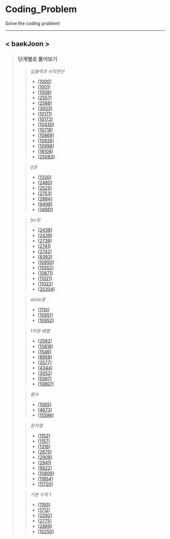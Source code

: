 # Coding_Problem
Solve the coding problem!

---

## < baekJoon >
> ### __단계별로 풀어보기__
>
>   > _입출력과 사칙연산_
>   >* [[1000]](https://github.com/JackyRedCircle/Coding_Problem/blob/main/src/baekJoon/step_by_step/io_and_calculation/Main1000.java)
>   >* [[1001]](https://github.com/JackyRedCircle/Coding_Problem/blob/main/src/baekJoon/step_by_step/io_and_calculation/Main1001.java)
>   >* [[1008]](https://github.com/JackyRedCircle/Coding_Problem/blob/main/src/baekJoon/step_by_step/io_and_calculation/Main1008.java)
>   >* [[2557]](https://github.com/JackyRedCircle/Coding_Problem/blob/main/src/baekJoon/step_by_step/io_and_calculation/Main2557.java)
>   >* [[2588]](https://github.com/JackyRedCircle/Coding_Problem/blob/main/src/baekJoon/step_by_step/io_and_calculation/Main2588.java)
>   >* [[3003]](https://github.com/JackyRedCircle/Coding_Problem/blob/main/src/baekJoon/step_by_step/io_and_calculation/Main3003.java)
>   >* [[10171]](https://github.com/JackyRedCircle/Coding_Problem/blob/main/src/baekJoon/step_by_step/io_and_calculation/Main10171.java)
>   >* [[10172]](https://github.com/JackyRedCircle/Coding_Problem/blob/main/src/baekJoon/step_by_step/io_and_calculation/Main10172.java)
>   >* [[10430]](https://github.com/JackyRedCircle/Coding_Problem/blob/main/src/baekJoon/step_by_step/io_and_calculation/Main10430.java)
>   >* [[10718]](https://github.com/JackyRedCircle/Coding_Problem/blob/main/src/baekJoon/step_by_step/io_and_calculation/Main10718.java)
>   >* [[10869]](https://github.com/JackyRedCircle/Coding_Problem/blob/main/src/baekJoon/step_by_step/io_and_calculation/Main10869.java)
>   >* [[10926]](https://github.com/JackyRedCircle/Coding_Problem/blob/main/src/baekJoon/step_by_step/io_and_calculation/Main10926.java)
>   >* [[10998]](https://github.com/JackyRedCircle/Coding_Problem/blob/main/src/baekJoon/step_by_step/io_and_calculation/Main10998.java)
>   >* [[18108]](https://github.com/JackyRedCircle/Coding_Problem/blob/main/src/baekJoon/step_by_step/io_and_calculation/Main18108.java)
>   >* [[25083]](https://github.com/JackyRedCircle/Coding_Problem/blob/main/src/baekJoon/step_by_step/io_and_calculation/Main25083.java)
>
>   > _if문_
>   >* [[1330]](https://github.com/JackyRedCircle/Coding_Problem/blob/main/src/baekJoon/step_by_step/use_the_if/Main1330.java)
>   >* [[2480]](https://github.com/JackyRedCircle/Coding_Problem/blob/main/src/baekJoon/step_by_step/use_the_if/Main2480.java)
>   >* [[2525]](https://github.com/JackyRedCircle/Coding_Problem/blob/main/src/baekJoon/step_by_step/use_the_if/Main2525.java)
>   >* [[2753]](https://github.com/JackyRedCircle/Coding_Problem/blob/main/src/baekJoon/step_by_step/use_the_if/Main2753.java)
>   >* [[2884]](https://github.com/JackyRedCircle/Coding_Problem/blob/main/src/baekJoon/step_by_step/use_the_if/Main2884.java)
>   >* [[9498]](https://github.com/JackyRedCircle/Coding_Problem/blob/main/src/baekJoon/step_by_step/use_the_if/Main9498.java)
>   >* [[14681]](https://github.com/JackyRedCircle/Coding_Problem/blob/main/src/baekJoon/step_by_step/use_the_if/Main14681.java)
>
>   > _for문_
>   >* [[2438]](https://github.com/JackyRedCircle/Coding_Problem/blob/main/src/baekJoon/step_by_step/use_the_for/Main2438.java)
>   >* [[2439]](https://github.com/JackyRedCircle/Coding_Problem/blob/main/src/baekJoon/step_by_step/use_the_for/Main2439.java)
>   >* [[2739]](https://github.com/JackyRedCircle/Coding_Problem/blob/main/src/baekJoon/step_by_step/use_the_for/Main2739.java)
>   >* [[2741]](https://github.com/JackyRedCircle/Coding_Problem/blob/main/src/baekJoon/step_by_step/use_the_for/Main2741.java)
>   >* [[2742]](https://github.com/JackyRedCircle/Coding_Problem/blob/main/src/baekJoon/step_by_step/use_the_for/Main2742.java)
>   >* [[8393]](https://github.com/JackyRedCircle/Coding_Problem/blob/main/src/baekJoon/step_by_step/use_the_for/Main8393.java)
>   >* [[10950]](https://github.com/JackyRedCircle/Coding_Problem/blob/main/src/baekJoon/step_by_step/use_the_for/Main10950.java)
>   >* [[15552]](https://github.com/JackyRedCircle/Coding_Problem/blob/main/src/baekJoon/step_by_step/use_the_for/Main15552.java)
>   >* [[10871]](https://github.com/JackyRedCircle/Coding_Problem/blob/main/src/baekJoon/step_by_step/use_the_for/Main10871.java)
>   >* [[11021]](https://github.com/JackyRedCircle/Coding_Problem/blob/main/src/baekJoon/step_by_step/use_the_for/Main11021.java)
>   >* [[11022]](https://github.com/JackyRedCircle/Coding_Problem/blob/main/src/baekJoon/step_by_step/use_the_for/Main11022.java)
>   >* [[25304]](https://github.com/JackyRedCircle/Coding_Problem/blob/main/src/baekJoon/step_by_step/use_the_for/Main25304.java)
>
>   > _while문_
>   >* [[1110]](https://github.com/JackyRedCircle/Coding_Problem/blob/main/src/baekJoon/step_by_step/use_the_while/Main1110.java)
>   >* [[10951]](https://github.com/JackyRedCircle/Coding_Problem/blob/main/src/baekJoon/step_by_step/use_the_while/Main10951.java)
>   >* [[10952]](https://github.com/JackyRedCircle/Coding_Problem/blob/main/src/baekJoon/step_by_step/use_the_while/Main10952.java)
>
>   > _1차원 배열_
>   >* [[2562]](https://github.com/JackyRedCircle/Coding_Problem/blob/main/src/baekJoon/step_by_step/use_the_1d_array/Main2562.java)
>   >* [[10818]](https://github.com/JackyRedCircle/Coding_Problem/blob/main/src/baekJoon/step_by_step/use_the_1d_array/Main10818.java)
>   >* [[1546]](https://github.com/JackyRedCircle/Coding_Problem/blob/main/src/baekJoon/step_by_step/use_the_1d_array/Main1546.java)
>   >* [[8958]](https://github.com/JackyRedCircle/Coding_Problem/blob/main/src/baekJoon/step_by_step/use_the_1d_array/Main8958.java)
>   >* [[2577]](https://github.com/JackyRedCircle/Coding_Problem/blob/main/src/baekJoon/step_by_step/use_the_1d_array/Main2577.java)
>   >* [[4344]](https://github.com/JackyRedCircle/Coding_Problem/blob/main/src/baekJoon/step_by_step/use_the_1d_array/Main4344.java)
>   >* [[3052]](https://github.com/JackyRedCircle/Coding_Problem/blob/main/src/baekJoon/step_by_step/use_the_1d_array/Main3052.java)
>   >* [[5597]](https://github.com/JackyRedCircle/Coding_Problem/blob/main/src/baekJoon/step_by_step/use_the_1d_array/Main5597.java)
>   >* [[10807]](https://github.com/JackyRedCircle/Coding_Problem/blob/main/src/baekJoon/step_by_step/use_the_1d_array/Main10807.java)
>
>   > _함수_
>   >* [[1065]](https://github.com/JackyRedCircle/Coding_Problem/blob/main/src/baekJoon/step_by_step/use_the_function/Main1065.java)
>   >* [[4673]](https://github.com/JackyRedCircle/Coding_Problem/blob/main/src/baekJoon/step_by_step/use_the_function/Main4673.java)
>   >* [[15596]](https://github.com/JackyRedCircle/Coding_Problem/blob/main/src/baekJoon/step_by_step/use_the_function/Main15596.java)
>
>   > _문자열_
>   >* [[1152]](https://github.com/JackyRedCircle/Coding_Problem/blob/main/src/baekJoon/step_by_step/use_the_string/Main1152.java)
>   >* [[1157]](https://github.com/JackyRedCircle/Coding_Problem/blob/main/src/baekJoon/step_by_step/use_the_string/Main1157.java)
>   >* [[1316]](https://github.com/JackyRedCircle/Coding_Problem/blob/main/src/baekJoon/step_by_step/use_the_string/Main1316.java)
>   >* [[2675]](https://github.com/JackyRedCircle/Coding_Problem/blob/main/src/baekJoon/step_by_step/use_the_string/Main2675.java)
>   >* [[2908]](https://github.com/JackyRedCircle/Coding_Problem/blob/main/src/baekJoon/step_by_step/use_the_string/Main2908.java)
>   >* [[2941]](https://github.com/JackyRedCircle/Coding_Problem/blob/main/src/baekJoon/step_by_step/use_the_string/Main2941.java)
>   >* [[5622]](https://github.com/JackyRedCircle/Coding_Problem/blob/main/src/baekJoon/step_by_step/use_the_string/Main5622.java)
>   >* [[10809]](https://github.com/JackyRedCircle/Coding_Problem/blob/main/src/baekJoon/step_by_step/use_the_string/Main10809.java)
>   >* [[11654]](https://github.com/JackyRedCircle/Coding_Problem/blob/main/src/baekJoon/step_by_step/use_the_string/Main11654.java)
>   >* [[11720]](https://github.com/JackyRedCircle/Coding_Problem/blob/main/src/baekJoon/step_by_step/use_the_string/Main11720.java)
>
>   > _기본 수학 1_
>   >* [[1193]](https://github.com/JackyRedCircle/Coding_Problem/tree/main/src/baekJoon/step_by_step/basic_math_step_1/Main1193.java)
>   >* [[1712]](https://github.com/JackyRedCircle/Coding_Problem/tree/main/src/baekJoon/step_by_step/basic_math_step_1/Main1712.java)
>   >* [[2292]](https://github.com/JackyRedCircle/Coding_Problem/tree/main/src/baekJoon/step_by_step/basic_math_step_1/Main2292.java)
>   >* [[2775]](https://github.com/JackyRedCircle/Coding_Problem/tree/main/src/baekJoon/step_by_step/basic_math_step_1/Main2775.java)
>   >* [[2869]](https://github.com/JackyRedCircle/Coding_Problem/tree/main/src/baekJoon/step_by_step/basic_math_step_1/Main2869.java)
>   >* [[10250]](https://github.com/JackyRedCircle/Coding_Problem/tree/main/src/baekJoon/step_by_step/basic_math_step_1/Main10250.java)